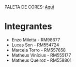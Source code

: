 PALETA DE CORES: [Aqui](https://coolors.co/palette/f72585-b5179e-7209b7-560bad-480ca8-3a0ca3-3f37c9-4361ee-4895ef-4cc9f0)

# Integrantes

- Enzo Miletta - RM98677
- Lucas Son - RM554724
- Marcela Torro - RM557658
- Matheus Vinícius - RM555177
- Matheus Queiroz - RM558801
